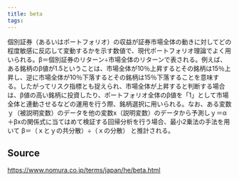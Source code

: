 ```yaml
---
title: beta
tags: 
---
```


個別証券（あるいはポートフォリオ）の収益が証券市場全体の動きに対してどの程度敏感に反応して変動するかを示す数値で、現代ポートフォリオ理論でよく用いられる。β＝個別証券のリターン÷市場全体のリターンで表される。例えば、ある銘柄のβ値が1.5ということは、市場全体が10％上昇するとその銘柄は15％上昇し、逆に市場全体が10％下落するとその銘柄は15％下落することを意味する。したがってリスク指標とも捉えられ、市場全体が上昇すると判断する場合は、β値の高い銘柄に投資したり、ポートフォリオ全体のβ値を「1」として市場全体と連動させるなどの運用を行う際、銘柄選択に用いられる。なお、ある変数ｙ（被説明変数）のデータを他の変数x（説明変数）のデータから予測しｙ＝α＋βxの関係式に当てはめて検証する回帰分析を行う場合、最小2乗法の手法を用いて β＝（ｘとｙの共分散）÷（ｘの分散） と推計される。

## Source
https://www.nomura.co.jp/terms/japan/he/beta.html